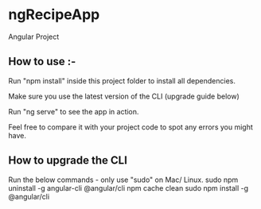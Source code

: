 # ngRecipeApp
Angular Project

How to use :-
----------

Run "npm install" inside this project folder to install all dependencies.

Make sure you use the latest version of the CLI (upgrade guide below)

Run "ng serve" to see the app in action.

Feel free to compare it with your project code to spot any errors you might have.


How to upgrade the CLI
-----------------------

Run the below commands - only use "sudo" on Mac/ Linux.
sudo npm uninstall -g angular-cli @angular/cli
npm cache clean
sudo npm install -g @angular/cli